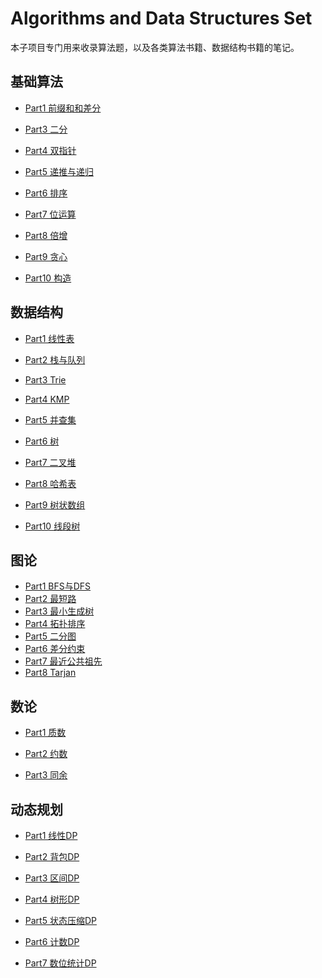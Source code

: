 # Algorithms and Data Structures Set

本子项目专门用来收录算法题，以及各类算法书籍、数据结构书籍的笔记。

## 基础算法

* [Part1 前缀和和差分]()

* [Part3 二分]()

* [Part4 双指针]()

* [Part5 递推与递归]()
* [Part6 排序]()
* [Part7 位运算]()
* [Part8 倍增]()
* [Part9 贪心]()
* [Part10 构造]()

## 数据结构

* [Part1 线性表]()

* [Part2 栈与队列]()

* [Part3 Trie]()

* [Part4 KMP]()

* [Part5 并查集]()
* [Part6 树]()
* [Part7 二叉堆]()
* [Part8 哈希表]()
* [Part9 树状数组]()
* [Part10 线段树]()

## 图论

* [Part1 BFS与DFS]()
* [Part2 最短路]()
* [Part3 最小生成树]()
* [Part4 拓扑排序]()
* [Part5 二分图]()
* [Part6 差分约束]()
* [Part7 最近公共祖先]()
* [Part8 Tarjan]()

## 数论

* [Part1 质数]()

* [Part2 约数]()

* [Part3 同余]()

## 动态规划

* [Part1 线性DP]()
* [Part2 背包DP]()

* [Part3 区间DP]()

* [Part4 树形DP]()

* [Part5 状态压缩DP]()

* [Part6 计数DP]()

* [Part7 数位统计DP]()